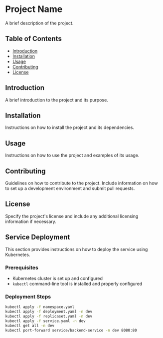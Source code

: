 # Project Name

A brief description of the project.

## Table of Contents

- [Introduction](#introduction)
- [Installation](#installation)
- [Usage](#usage)
- [Contributing](#contributing)
- [License](#license)

## Introduction

A brief introduction to the project and its purpose.

## Installation

Instructions on how to install the project and its dependencies.

## Usage

Instructions on how to use the project and examples of its usage.

## Contributing

Guidelines on how to contribute to the project. Include information on how to set up a development environment and submit pull requests.

## License

Specify the project's license and include any additional licensing information if necessary.

## Service Deployment

This section provides instructions on how to deploy the service using Kubernetes.

### Prerequisites

- Kubernetes cluster is set up and configured
- `kubectl` command-line tool is installed and properly configured

### Deployment Steps

```bash
kubectl apply -f namespace.yaml
kubectl apply -f deployment.yaml -n dev
kubectl apply -f replicaset.yaml -n dev
kubectl apply -f service.yaml -n dev
kubectl get all -n dev
kubectl port-forward service/backend-service -n dev 8080:80
